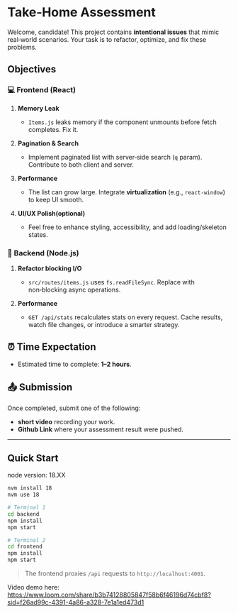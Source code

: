 # Take‑Home Assessment

Welcome, candidate! This project contains **intentional issues** that mimic real‑world scenarios.
Your task is to refactor, optimize, and fix these problems.

## Objectives

### 💻 Frontend (React)

1. **Memory Leak**  
   - `Items.js` leaks memory if the component unmounts before fetch completes. Fix it.

2. **Pagination & Search**  
   - Implement paginated list with server‑side search (`q` param). Contribute to both client and server.

3. **Performance**  
   - The list can grow large. Integrate **virtualization** (e.g., `react-window`) to keep UI smooth.

4. **UI/UX Polish(optional)**  
   - Feel free to enhance styling, accessibility, and add loading/skeleton states.

### 🔧 Backend (Node.js)

1. **Refactor blocking I/O**  
   - `src/routes/items.js` uses `fs.readFileSync`. Replace with non‑blocking async operations.

2. **Performance**  
   - `GET /api/stats` recalculates stats on every request. Cache results, watch file changes, or introduce a smarter strategy.


## ⏰ Time Expectation

- Estimated time to complete: **1–2 hours**.

## 📤 Submission

Once completed, submit one of the following:

- **short video** recording your work.
- **Github Link** where your assessment result were pushed.

---

## Quick Start

node version: 18.XX
```bash
nvm install 18
nvm use 18

# Terminal 1
cd backend
npm install
npm start

# Terminal 2
cd frontend
npm install
npm start
```

> The frontend proxies `/api` requests to `http://localhost:4001`.

Video demo here:
https://www.loom.com/share/b3b74128805847f58b6f46196d74cbf8?sid=f26ad99c-4391-4a86-a328-7e1a1ed473d1
